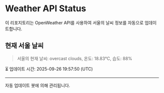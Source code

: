 
# Weather API Status

이 리포지토리는 OpenWeather API를 사용하여 서울의 날씨 정보를 자동으로 업데이트합니다.

## 현재 서울 날씨
> 서울의 현재 날씨: overcast clouds, 온도: 18.83°C, 습도: 88%

⏳ 업데이트 시간: 2025-09-26 19:57:50 (UTC)

---
자동 업데이트 봇에 의해 관리됩니다.
